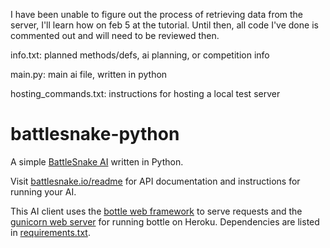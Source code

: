 I have been unable to figure out the process of retrieving data from the server, I'll learn how on feb 5 at the tutorial. Until then, all code I've done is commented out and will need to be reviewed then. 

info.txt: planned methods/defs, ai planning, or competition info 

main.py: main ai file, written in python

hosting_commands.txt: instructions for hosting a local test server

# battlesnake-python

A simple [BattleSnake AI](http://battlesnake.io) written in Python. 

Visit [battlesnake.io/readme](http://battlesnake.io/readme) for API documentation and instructions for running your AI.

This AI client uses the [bottle web framework](http://bottlepy.org/docs/dev/index.html) to serve requests and the [gunicorn web server](http://gunicorn.org/) for running bottle on Heroku. Dependencies are listed in [requirements.txt](requirements.txt).

